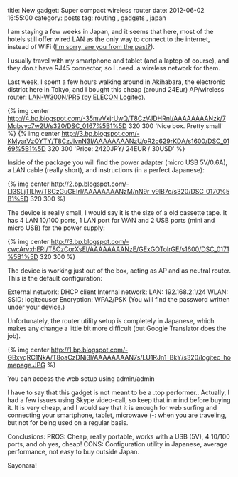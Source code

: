title: New gadget: Super compact wireless router
date: 2012-06-02 16:55:00
category: posts
tag: routing , gadgets , japan

I am staying a few weeks in Japan, and it seems that here, most of the hotels still offer wired LAN as the only way to connect to the internet, instead of WiFi ([I'm sorry, are you from the past?](http://www.youtube.com/watch?v=TKYQ5ibxslI)).

I usually travel with my smartphone and tablet (and a laptop of course), and they don.t have RJ45 connector, so I .need. a wireless network for them.

Last week, I spent a few hours walking around in Akihabara, the electronic district here in Tokyo, and I bought this cheap (around 24Eur) AP/wireless router: [LAN-W300N/PR5 (by ELECON Logitec)](http://www.logitec.co.jp/products/network/wireless_home.html).

{% img center http://4.bp.blogspot.com/-35mvVxjrUwQ/T8CzVJDHRnI/AAAAAAAANzk/7Mqbvyc7w2U/s320/DSC_0167%5B1%5D 320 300 'Nice box. Pretty small' %}
{% img center http://3.bp.blogspot.com/-KMyarVzOYTY/T8CzJlvnN3I/AAAAAAAANzU/oR2c629rKDA/s1600/DSC_0169%5B1%5D 320 300 'Price: 2420JPY/ 24EUR / 30USD' %}

Inside of the package you will find the power adapter (micro USB 5V/0.6A), a LAN cable (really short), and instructions (in a perfect Japanese):

{% img center http://2.bp.blogspot.com/-LI3SLjTILlw/T8CzGuGEIrI/AAAAAAAANzM/nN9r_v9lB7c/s320/DSC_0170%5B1%5D 320 300 %}

The device is really small, I would say it is the size of a old cassette tape. It has 4 LAN 10/100 ports, 1  LAN port for WAN and 2 USB ports (mini and micro USB) for the power supply:

{% img center http://3.bp.blogspot.com/-cwcArvxhERI/T8CzCorXsEI/AAAAAAAANzE/GExGOToIrGE/s1600/DSC_0171%5B1%5D 320 300 %}

The device is working just out of the box, acting as AP and as neutral router. This is the default configuration:

External network: 
	DHCP client
Internal network:
	LAN: 192.168.2.1/24
WLAN:</BR>
	SSID: logitecuser
	Encryption: WPA2/PSK (You will find the password written under your device.)</BR>

Unfortunately, the router utility setup is completely in Japanese, which makes any change a little bit more difficult (but Google Translator does the job).

{% img center http://1.bp.blogspot.com/-GBxvqRC1NkA/T8oaCzDNi3I/AAAAAAAAN7s/LU1RJn1_BkY/s320/logitec_homepage.JPG  %}

You can access the web setup using admin/admin

I have to say that this gadget is not meant to be a .top performer.. Actually, I had a few issues using Skype video-call, so keep that in mind before buying it. It is very cheap, and I would say that it is enough for web surfing and connecting your smartphone, tablet, microwave (-: when you are traveling, but not for being used on a regular basis.

Conclusions:
PROS: Cheap, really portable, works with a USB (5V), 4 10/100 ports, and oh yes, cheap!
CONS: Configuration utility in Japanese, average performance, not easy to buy outside Japan.

Sayonara!
